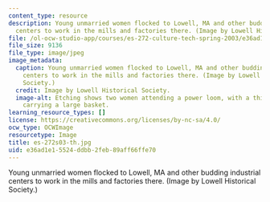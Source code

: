 ```yaml
---
content_type: resource
description: Young unmarried women flocked to Lowell, MA and other budding industrial
  centers to work in the mills and factories there. (Image by Lowell Historical Society.)
file: /ol-ocw-studio-app/courses/es-272-culture-tech-spring-2003/e36ad1e15524ddbb2feb89aff66ffe70_es-272s03-th.jpg
file_size: 9136
file_type: image/jpeg
image_metadata:
  caption: Young unmarried women flocked to Lowell, MA and other budding industrial
    centers to work in the mills and factories there. (Image by Lowell Historical
    Society.)
  credit: Image by Lowell Historical Society.
  image-alt: Etching shows two women attending a power loom, with a third in the background
    carrying a large basket.
learning_resource_types: []
license: https://creativecommons.org/licenses/by-nc-sa/4.0/
ocw_type: OCWImage
resourcetype: Image
title: es-272s03-th.jpg
uid: e36ad1e1-5524-ddbb-2feb-89aff66ffe70
---
```

Young unmarried women flocked to Lowell, MA and other budding industrial centers to work in the mills and factories there. (Image by Lowell Historical Society.)